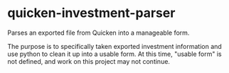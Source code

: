 # quicken-investment-parser
Parses an exported file from Quicken into a manageable form.

The purpose is to specifically taken exported investment information and use python to clean it up into a usable form. At this time, "usable form" is not defined, and work on this project may not continue.
